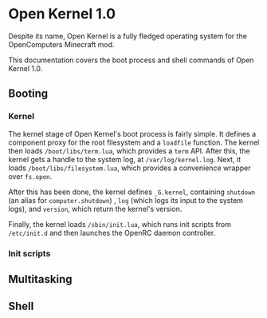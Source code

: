 # Open Kernel 1.0

Despite its name, Open Kernel is a fully fledged operating system for the OpenComputers Minecraft mod.

This documentation covers the boot process and shell commands of Open Kernel 1.0.

## Booting

### Kernel

The kernel stage of Open Kernel's boot process is fairly simple. It defines a component proxy for the root filesystem and a `loadfile` function. The kernel then loads `/boot/libs/term.lua`, which provides a `term` API. After this, the kernel gets a handle to the system log, at `/var/log/kernel.log`. Next, it loads `/boot/libs/filesystem.lua`, which provides a convenience wrapper over `fs.open`.

After this has been done, the kernel defines `_G.kernel`, containing `shutdown` (an alias for `computer.shutdown`)
, `log` (which logs its input to the system logs), and `version`, which return the kernel's version.

Finally, the kernel loads `/sbin/init.lua`, which runs init scripts from `/etc/init.d` and then launches the OpenRC daemon controller.

### Init scripts

## Multitasking

## Shell
